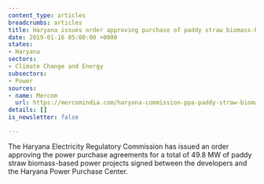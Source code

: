 ```yaml
---
content_type: articles
breadcrumbs: articles
title: Haryana issues order approving purchase of paddy straw biomass-based power
date: 2019-01-16 05:00:00 +0000
states:
- Haryana
sectors:
- Climate Change and Energy
subsectors:
- Power
sources:
- name: Mercom
  url: https://mercomindia.com/haryana-commission-ppa-paddy-straw-biomass/
details: []
is_newsletter: false

---
```

The Haryana Electricity Regulatory Commission has issued an order approving the power purchase agreements for a total of 49.8 MW of paddy straw biomass-based power projects signed between the developers and the Haryana Power Purchase Center.
